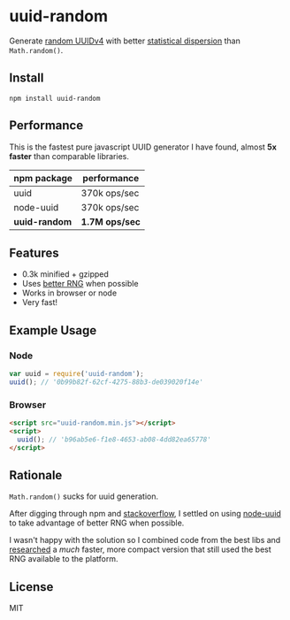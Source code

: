 # uuid-random

Generate [random UUIDv4](https://en.wikipedia.org/wiki/Universally_unique_identifier#Version_4_.28random.29)
with better [statistical dispersion](https://en.wikipedia.org/wiki/Statistical_dispersion)
than `Math.random()`.


## Install

    npm install uuid-random


## Performance

This is the fastest pure javascript UUID generator I have found, almost **5x 
faster** than comparable libraries.

| npm package     | performance      |
|-----------------|------------------|
| uuid            | 370k ops/sec     |
| node-uuid       | 370k ops/sec     |
| **uuid-random** | **1.7M ops/sec** |


## Features

  * 0.3k minified + gzipped
  * Uses [better RNG](http://caniuse.com/#feat=getrandomvalues) when possible
  * Works in browser or node
  * Very fast!


## Example Usage

### Node

```javascript
var uuid = require('uuid-random');
uuid(); // '0b99b82f-62cf-4275-88b3-de039020f14e'
```

### Browser

```html
<script src="uuid-random.min.js"></script>
<script>
  uuid(); // 'b96ab5e6-f1e8-4653-ab08-4dd82ea65778'
</script>
```

## Rationale

`Math.random()` sucks for uuid generation.

After digging through npm and
[stackoverflow](http://stackoverflow.com/questions/105034/create-guid-uuid-in-javascript/2117523#2117523),
I settled on using [node-uuid](https://github.com/broofa/node-uuid) to take
advantage of better RNG when possible.

I wasn't happy with the solution so I combined code from the best libs and
[researched](https://gist.github.com/jed/982883) a *much* faster, more compact 
version that still used the best RNG available to the platform.

## License

MIT
